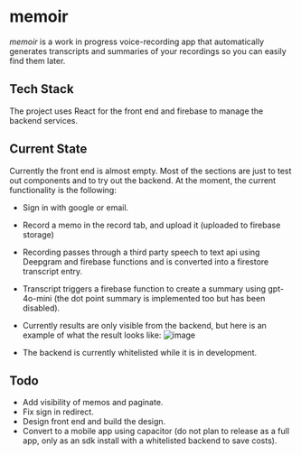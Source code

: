# memoir

*memoir* is a work in progress voice-recording app that automatically generates transcripts and summaries of your recordings so you can easily find them later.

## Tech Stack

The project uses React for the front end and firebase to manage the backend services.

## Current State

Currently the front end is almost empty. Most of the sections are just to test out components and to try out the backend.
At the moment, the current functionality is the following:
- Sign in with google or email.
- Record a memo in the record tab, and upload it (uploaded to firebase storage)
- Recording passes through a third party speech to text api using Deepgram and firebase functions and is converted into a firestore transcript entry.
- Transcript triggers a firebase function to create a summary using gpt-4o-mini (the dot point summary is implemented too but has been disabled).
- Currently results are only visible from the backend, but here is an example of what the result looks like:
![image](https://github.com/user-attachments/assets/fcb9b4d4-48e0-4075-ba21-051f7d96bcf4)

- The backend is currently whitelisted while it is in development. 

## Todo

- Add visibility of memos and paginate.
- Fix sign in redirect.
- Design front end and build the design.
- Convert to a mobile app using capacitor (do not plan to release as a full app, only as an sdk install with a whitelisted backend to save costs).
